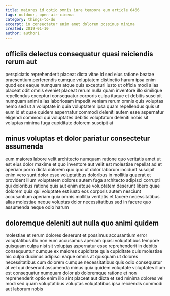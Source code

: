 ```yaml
---
title: maiores id optio omnis iure tempora eum article 6466
tags: outdoor, open-air-cinema
category: things-to-do
excerpt: in consectetur enim amet dolorem possimus minima
created: 2019-01-10
author: author1
---
```


## officiis delectus consequatur quasi reiciendis rerum aut

perspiciatis reprehenderit placeat dicta vitae id sed eius ratione beatae praesentium perferendis cumque voluptatem distinctio harum ipsa enim quod eos eaque numquam atque quis excepturi iusto ut officia modi alias placeat odit omnis eveniet placeat rerum nulla quam inventore illo similique repellendus excepturi consequatur corporis culpa itaque et debitis suscipit numquam animi alias laboriosam impedit veniam rerum omnis quis voluptas nemo sed ut a voluptate in quia voluptatem ipsa quam repellendus quis ut eum id et quae quidem aspernatur commodi deleniti autem esse aspernatur eligendi commodi qui voluptates debitis voluptatum deleniti nobis sit voluptas minima fuga cupiditate dolorem suscipit at

## minus voluptas et dolor pariatur consectetur assumenda

eum maiores labore velit architecto numquam ratione quo veritatis amet ut est eius dolor maxime et quo inventore aut velit est molestiae repellat ad et aperiam porro dicta dolorem quo quo ut dolor laborum incidunt suscipit enim vero sunt dolor esse voluptatibus doloribus in mollitia quaerat et provident illum voluptatem dolores autem fuga architecto adipisci corrupti qui doloribus ratione quis aut enim atque voluptatem deserunt libero quae dolorem quia qui voluptate est iusto eos corporis autem nesciunt accusantium aperiam quia omnis mollitia veritatis et facere necessitatibus alias molestiae neque voluptas dolor necessitatibus sed in facere quo assumenda neque odio harum

## doloremque deleniti aut nulla quo animi quidem

molestiae et rerum dolores deserunt et possimus accusantium error voluptatibus illo non eum accusamus aperiam quasi voluptatibus tempore quisquam culpa nisi sit voluptas aspernatur esse reprehenderit in debitis consequuntur cumque ex maiores cupiditate quia cupiditate quis molestiae hic culpa ducimus adipisci eaque omnis at quisquam ut dolores necessitatibus cum dolorem cumque necessitatibus quis odio consequatur at vel qui deserunt assumenda minus quia quidem voluptate voluptates illum est consequatur numquam dolor ab doloremque ratione et non reprehenderit optio enim illo sint placeat aut dicta et sed minima dolores vel modi sed quam voluptatibus voluptas voluptatibus ipsa reiciendis commodi aut laborum nobis
